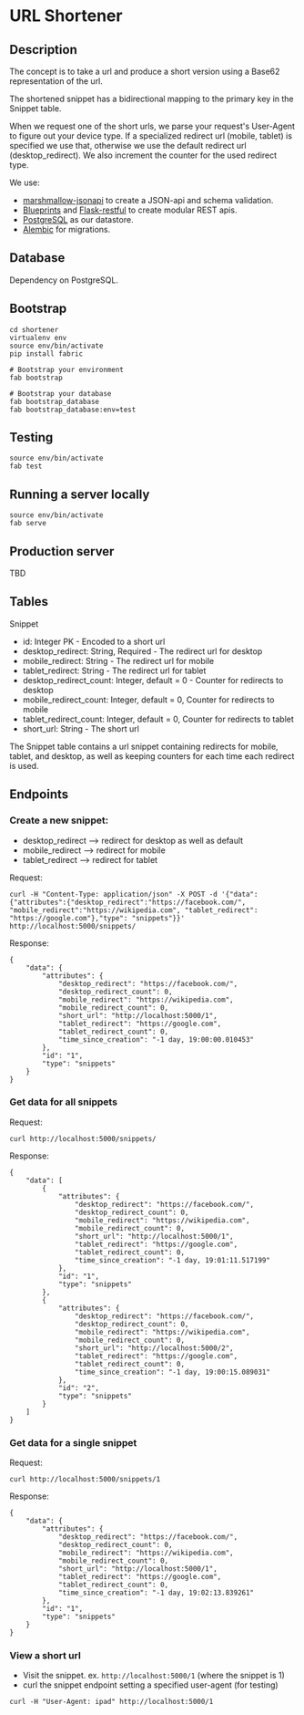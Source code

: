 # URL Shortener

## Description
The concept is to take a url and produce a short version using a Base62 representation of the url.

The shortened snippet has a bidirectional mapping to the primary key in the Snippet table.

When we request one of the short urls, we parse your request's User-Agent to figure out your
device type. If a specialized redirect url (mobile, tablet) is specified we use that, otherwise
we use the default redirect url (desktop_redirect). We also increment the counter for the
used redirect type.

We use:
* [marshmallow-jsonapi](https://github.com/marshmallow-code/marshmallow-jsonapi) to create a JSON-api and schema validation.
* [Blueprints](http://flask.pocoo.org/docs/0.11/blueprints/) and [Flask-restful](https://github.com/flask-restful/flask-restful) to create modular REST apis.
* [PostgreSQL](https://www.postgresql.org/) as our datastore.
* [Alembic](http://alembic.zzzcomputing.com/en/latest/) for migrations.


## Database
Dependency on PostgreSQL.

## Bootstrap
```
cd shortener
virtualenv env
source env/bin/activate
pip install fabric

# Bootstrap your environment
fab bootstrap

# Bootstrap your database
fab bootstrap_database
fab bootstrap_database:env=test
```

## Testing
```
source env/bin/activate
fab test
```

## Running a server locally
```
source env/bin/activate
fab serve
```

## Production server
TBD

## Tables
Snippet
* id: Integer PK -  Encoded to a short url
* desktop_redirect: String, Required - The redirect url for desktop
* mobile_redirect: String - The redirect url for mobile
* tablet_redirect: String - The redirect url for tablet
* desktop_redirect_count: Integer, default = 0 - Counter for redirects to desktop
* mobile_redirect_count: Integer, default = 0, Counter for redirects to mobile
* tablet_redirect_count: Integer, default = 0, Counter for redirects to tablet
* short_url: String - The short url

The Snippet table contains a url snippet containing redirects for mobile, tablet, and desktop, as well
as keeping counters for each time each redirect is used.


## Endpoints
### Create a new snippet:
* desktop_redirect --> redirect for desktop as well as default
* mobile_redirect --> redirect for mobile
* tablet_redirect --> redirect for tablet

Request:
```
curl -H "Content-Type: application/json" -X POST -d '{"data":{"attributes":{"desktop_redirect":"https://facebook.com/", "mobile_redirect":"https://wikipedia.com", "tablet_redirect": "https://google.com"},"type": "snippets"}}' http://localhost:5000/snippets/
```

Response:
```
{
    "data": {
        "attributes": {
            "desktop_redirect": "https://facebook.com/",
            "desktop_redirect_count": 0,
            "mobile_redirect": "https://wikipedia.com",
            "mobile_redirect_count": 0,
            "short_url": "http://localhost:5000/1",
            "tablet_redirect": "https://google.com",
            "tablet_redirect_count": 0,
            "time_since_creation": "-1 day, 19:00:00.010453"
        },
        "id": "1",
        "type": "snippets"
    }
}
```

### Get data for all snippets
Request:
```
curl http://localhost:5000/snippets/
```

Response:
```
{
    "data": [
        {
            "attributes": {
                "desktop_redirect": "https://facebook.com/",
                "desktop_redirect_count": 0,
                "mobile_redirect": "https://wikipedia.com",
                "mobile_redirect_count": 0,
                "short_url": "http://localhost:5000/1",
                "tablet_redirect": "https://google.com",
                "tablet_redirect_count": 0,
                "time_since_creation": "-1 day, 19:01:11.517199"
            },
            "id": "1",
            "type": "snippets"
        },
        {
            "attributes": {
                "desktop_redirect": "https://facebook.com/",
                "desktop_redirect_count": 0,
                "mobile_redirect": "https://wikipedia.com",
                "mobile_redirect_count": 0,
                "short_url": "http://localhost:5000/2",
                "tablet_redirect": "https://google.com",
                "tablet_redirect_count": 0,
                "time_since_creation": "-1 day, 19:00:15.089031"
            },
            "id": "2",
            "type": "snippets"
        }
    ]
}
```

### Get data for a single snippet
Request:
```
curl http://localhost:5000/snippets/1
```

Response:
```
{
    "data": {
        "attributes": {
            "desktop_redirect": "https://facebook.com/",
            "desktop_redirect_count": 0,
            "mobile_redirect": "https://wikipedia.com",
            "mobile_redirect_count": 0,
            "short_url": "http://localhost:5000/1",
            "tablet_redirect": "https://google.com",
            "tablet_redirect_count": 0,
            "time_since_creation": "-1 day, 19:02:13.839261"
        },
        "id": "1",
        "type": "snippets"
    }
}
```

### View a short url
* Visit the snippet. ex. `http://localhost:5000/1` (where the snippet is 1)
* curl the snippet endpoint setting a specified user-agent (for testing)
```
curl -H "User-Agent: ipad" http://localhost:5000/1
```

